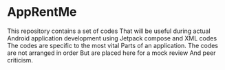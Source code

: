 # AppRentMe
This repository contains a set of codes
That will be useful during actual 
Android application development using 
Jetpack compose and XML  codes
The codes are specific to the most vital 
Parts of an application. 
The codes are not arranged in order 
But are placed here for a mock review 
And peer criticism. 
